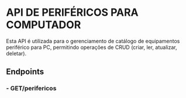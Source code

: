 # API DE PERIFÉRICOS PARA COMPUTADOR
Esta API é utilizada para o gerenciamento de catálogo de equipamentos periférico para PC, permitindo operações de CRUD (criar, ler, atualizar, deletar).

## Endpoints
### - GET/perifericos
